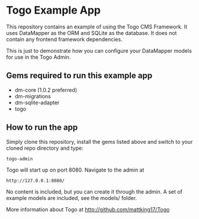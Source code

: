 # Togo Example App

This repository contains an example of using the Togo CMS Framework. It uses DataMapper as the ORM
and SQLite as the database. It does not contain any frontend framework dependencies.

This is just to demonstrate how you can configure your DataMapper models for use in the Togo Admin.

## Gems required to run this example app

* dm-core (1.0.2 preferred)
* dm-migrations
* dm-sqlite-adapter
* togo

## How to run the app

Simply clone this repository, install the gems listed above and switch to your cloned repo directory and type:

    togo-admin

Togo will start up on port 8080. Navigate to the admin at

    http://127.0.0.1:8080/

No content is included, but you can create it through the admin. A set of example models are included, see
the models/ folder.

More information about Togo at http://github.com/mattking17/Togo